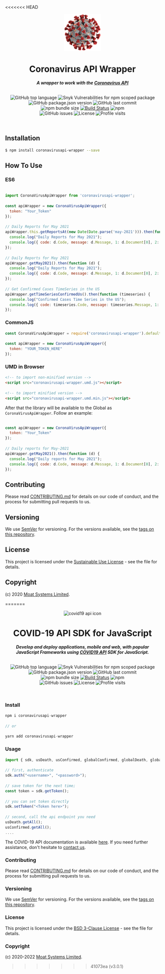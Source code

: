 <<<<<<< HEAD
<div align="center">

  <img alt="coronavirusapi-wrapper image" src="assets/coronavirus.png" height="120" />
	<h1>Coronavirus API Wrapper</h1>
	<strong> <i>A wrapper to work with the <a href="https://docs.covid19api.dev">Coronavirus API</a></i></strong><br><br>

![GitHub top language](https://img.shields.io/github/languages/top/moatsystems/coronavirusapi-wrapper)
![Snyk Vulnerabilities for npm scoped package](https://img.shields.io/snyk/vulnerabilities/npm/coronavirusapi-wrapper)
![GitHub package.json version](https://img.shields.io/github/package-json/v/moatsystems/coronavirusapi-wrapper)
![GitHub last commit](https://img.shields.io/github/last-commit/moatsystems/coronavirusapi-wrapper)<br>
![npm bundle size](https://img.shields.io/bundlephobia/minzip/coronavirusapi-wrapper)
[![Build Status](https://travis-ci.com/moatsystems/coronavirusapi-wrapper.svg?branch=master)](https://travis-ci.com/moatsystems/coronavirusapi-wrapper)
![npm](https://img.shields.io/npm/dw/coronavirusapi-wrapper)<br>
![GitHub issues](https://img.shields.io/github/issues-raw/moatsystems/coronavirusapi-wrapper)
![License](https://img.shields.io/github/license/moatsystems/coronavirusapi-wrapper)
![Profile visits](https://badges.pufler.dev/visits/moatsystems/coronavirusapi-wrapper)

</div>
<br>

## Installation

```sh
$ npm install coronavirusapi-wrapper --save
```

## How To Use

### ES6

```js

import CoronaVirusApiWrapper from 'coronavirusapi-wrapper';

const apiWrapper = new CoronaVirusApiWrapper({
  token: "Your_Token"
});

// Daily Reports for May 2021
apiWrapper.this.getReportsAt(new Date(Date.parse('may-2021'))).then(function (d) {
  console.log("Daily Reports for May 2021");
  console.log({ code: d.Code, message: d.Message, 1: d.Document[0], 2: d.Document[1] });
});

// Daily Reports for May 2021
apiWrapper.getMay2021().then(function (d) {
  console.log("Daily Reports for May 2021");
  console.log({ code: d.Code, message: d.Message, 1: d.Document[0], 2: d.Document[1] });
});

// Get Confirmed Cases TimeSeries in the US
apiWrapper.getTimeSeriesConfirmedUs().then(function (timeseries) {
  console.log("Confirmed Cases Time Series in the US");
  console.log({ code: timeseries.Code, message: timeseries.Message, 1: timeseries.Reports[0].Data });
});

```

### CommonJS

```js
const CoronaVirusApiWrapper = require('coronavirusapi-wrapper').default;

const apiWrapper = new CoronaVirusApiWrapper({
  token: "YOUR_TOKEN_HERE"
});
```

### UMD in Browser

```html
<!-- to import non-minified version -->
<script src="coronavirusapi-wrapper.umd.js"></script>

<!-- to import minified version -->
<script src="coronavirusapi-wrapper.umd.min.js"></script>
```

After that the library will be available to the Global as `CoronaVirusApiWrapper`. Follow an example:

```js

const apiWrapper = new CoronaVirusApiWrapper({
  token: "Your_Token"
});

// Daily reports for May-2021
apiWrapper.getMay2021().then(function (d) {
  console.log("Daily reports for May 2021");
  console.log({ code: d.Code, message: d.Message, 1: d.Document[0], 2: d.Document[1] });
});

```

## Contributing

Please read [CONTRIBUTING.md](https://gist.github.com/PurpleBooth/b24679402957c63ec426) for details on our code of conduct, and the process for submitting pull requests to us.

## Versioning

We use [SemVer](http://semver.org/) for versioning. For the versions available, see the [tags on this repository](https://github.com/moatsystems/coronavirusapi-wrapper/tags).

## License

This project is licensed under the [Sustainable Use License](LICENSE) - see the file for details.

## Copyright

(c) 2020 [Moat Systems Limited](https://moatsystems.com).

=======
<div align="center">

  <img alt="covid19 api icon" src="https://moatsystems.com/images/coronavirus.png" height="120" />
	<h1>COVID-19 API SDK for JavaScript</h1>
    <strong> <i>Develop and deploy applications, mobile and web, with popular JavaScript Frameworks using <a href="https://moatsystems.com/covid19-api/">COVID19 API</a> SDK for JavaScript.</i></strong><br><br>

![GitHub top language](https://img.shields.io/github/languages/top/moatsystems/covid19-js-sdk)
![Snyk Vulnerabilities for npm scoped package](https://img.shields.io/snyk/vulnerabilities/npm/covid19-js-sdk)
![GitHub package.json version](https://img.shields.io/github/package-json/v/moatsystems/covid19-js-sdk)
![GitHub last commit](https://img.shields.io/github/last-commit/moatsystems/covid19-js-sdk)<br>
![npm bundle size](https://img.shields.io/bundlephobia/minzip/covid19-js-sdk)
[![Build Status](https://travis-ci.com/moatsystems/covid19-js-sdk.svg?branch=master)](https://travis-ci.com/moatsystems/covid19-js-sdk)
![npm](https://img.shields.io/npm/dw/covid19-js-sdk)<br>
![GitHub issues](https://img.shields.io/github/issues-raw/moatsystems/covid19-js-sdk)
![License](https://img.shields.io/github/license/moatsystems/covid19-js-sdk)
![Profile visits](https://badges.pufler.dev/visits/moatsystems/covid19-js-sdk)

</div>
<br>


### Install

```JavaScript
npm i coronavirusapi-wrapper

// or  

yarn add coronavirusapi-wrapper
```

### Usage

```JavaScript
import { sdk, usDeath, usConfirmed, globalConfirmed, globalDeath, globalDailyReport, globalRecovered } from "covid19-js-sdk";

// first, authenticate
sdk.auth("<username>", "<password>"); 

// save token for the next time;
const token = sdk.getToken();

// you can set token directly
sdk.setToken("<Token here>");

// second, call the api endpoint you need
usDeath.getAll();
usConfirmed.getAll();
....
```

The COVID-19 API documentation is available [here](https://docs.covid19api.dev/). If you need further assistance, don't hesitate to [contact us](https://moatsystems.com/contact/).


### Contributing

Please read [CONTRIBUTING.md](https://gist.github.com/PurpleBooth/b24679402957c63ec426) for details on our code of conduct, and the process for submitting pull requests to us.

### Versioning

We use [SemVer](http://semver.org/) for versioning. For the versions available, see the [tags on this repository](https://github.com/moatsystems/coronavirusapi-wrapper/tags).

### License

This project is licensed under the [BSD 3-Clause License](LICENSE) - see the file for details.

### Copyright

(c) 2020-2022 [Moat Systems Limited](https://moatsystems.com).
>>>>>>> 41073ea (v3.0.1)
